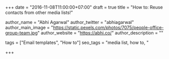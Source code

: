 +++
date = "2016-11-08T11:00:00+07:00"
draft = true
title = "How to: Reuse contacts from other media lists!"

author_name = "Abhi Agarwal"
author_twitter = "abhiagarwal"
author_main_image = "https://static.pexels.com/photos/7075/people-office-group-team.jpg"
author_website = "https://abhi.co/"
author_description = ""

tags = ["Email templates", "How to"]
seo_tags = "media list, how to, "

+++
